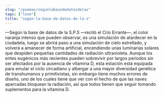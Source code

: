 ```yaml
---
slug: "/poemas/segunlabasededatosdelas"
tags: ["love"]
title: "según-la-base-de-datos-de-la-s"
---
```

—Según la base de datos de la S.P.S —recitó el Crío Errante—, el color naranja intenso que pueden observar, es una simulación de atardecer en la ciudadela, luego se abrirá paso a una simulación de cielo estrellado, y volverá a amanecer de forma artificial, encendiendo unas luminarias solares que despiden pequeñas cantidades de radiación ultravioleta. Aunque los entes eugénicos más recientes pueden sobrevivir por largos periodos sin ser afectados por la ausencia de vitamina D, esta estación está equipada para emular el ciclo circadiano y albergar a una mayor diversidad genética de transhumanos y primitivistas, sin embargo tiene muchos errores de diseño, uno de los cuales tiene que ver con el hecho de que las naves aparcadas bloquean la radiación, así que todos tienen que seguir tomando suplementos para la vitamina D.
